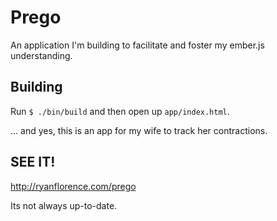 # Prego

An application I'm building to facilitate and foster my ember.js understanding.

## Building

Run `$ ./bin/build` and then open up `app/index.html`.

... and yes, this is an app for my wife to track her contractions.

## SEE IT!

http://ryanflorence.com/prego

Its not always up-to-date.
